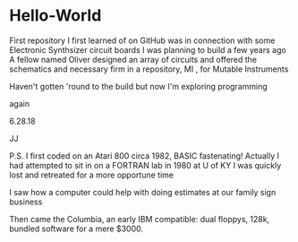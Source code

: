 # Hello-World
First repository
I first learned of on GitHub was in connection with some Electronic Synthsizer circuit boards I was planning to build a few years ago
A fellow named Oliver designed an array of circuits and offered the schematics and necessary firm in a repository, MI
, for Mutable Instruments



Haven't gotten 'round to the build
but now I'm exploring programming


again

6.28.18

JJ


P.S.
I first coded on an Atari 800 circa 1982, BASIC fastenating!
Actually I had attempted to sit in on a FORTRAN lab in 1980 at U of KY
I was quickly lost and retreated for a more opportune time

I saw how  a computer could help with doing estimates at our family sign business

Then came the Columbia, an early IBM compatible: dual floppys, 128k, bundled software
for a mere $3000.

